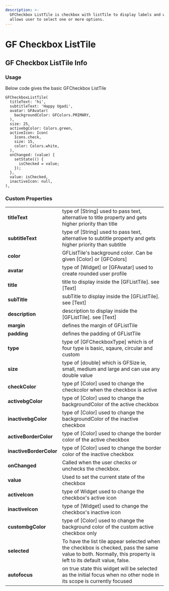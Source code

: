 ```yaml
---
description: >-
  GFCheckbox ListTile is checkbox with listTile to display labels and which
  allows user to select one or more options.
---
```


# GF Checkbox ListTile

## GF Checkbox ListTile Info

### Usage

Below code gives the basic GFCheckbox ListTile

```text
GFCheckboxListTile(
  titleText: 'hi',
  subtitleText: 'Happy Ugadi',
  avatar: GFAvatar(
    backgroundColor: GFColors.PRIMARY,
  ),
  size: 25,
  activebgColor: Colors.green,
  activeIcon: Icon(
    Icons.check,
    size: 15,
    color: Colors.white,
  ),
  onChanged: (value) {
    setState(() {
      isChecked = value;
    });
  },
  value: isChecked,
  inactiveIcon: null,
),
```

### Custom Properties

|  |  |
| :--- | :--- |
| **titleText** | type of \[String\] used to pass text, alternative to title property and gets higher priority than title |
| **subtitleText** | type of \[String\] used to pass text, alternative to subtitle property and gets higher priority than subtitle |
| **color** | GFListTile's background color. Can be given \[Color\] or \[GFColors\] |
| **avatar** | type of \[Widget\] or \[GFAvatar\] used to create rounded user profile |
| **title** | title to display inside the \[GFListTile\]. see \[Text\] |
| **subTitle** | subTitle to display inside the \[GFListTile\]. see \[Text\] |
| **description** | description to display inside the \[GFListTile\]. see \[Text\] |
| **margin** | defines the margin of GFListTile |
| **padding** | defines the padding of GFListTile |
| **type** | type of \[GFCheckboxType\] which is of four type is basic, sqaure, circular and custom |
| **size** | type of \[double\] which is GFSize ie, small, medium and large and can use any double value |
| **checkColor** | type pf \[Color\] used to change the checkcolor when the checkbox is active |
| **activebgColor** | type of \[Color\] used to change the backgroundColor of the active checkbox |
| **inactivebgColor** | type of \[Color\] used to change the backgroundColor of the inactive checkbox |
| **activeBorderColor** | type of \[Color\] used to change the border color of the active checkbox |
| **inactiveBorderColor** | type of \[Color\] used to change the border color of the inactive checkbox |
| **onChanged** | Called when the user checks or unchecks the checkbox. |
| **value** | Used to set the current state of the checkbox |
| **activeIcon** | type of Widget used to change the  checkbox's active icon |
| **inactiveIcon** | type of \[Widget\] used to change the  checkbox's inactive icon |
| **custombgColor** | type of \[Color\] used to change the background color of the custom active  checkbox only |
| **selected** | To have the list tile appear selected when the checkbox is checked, pass the same value to both. Normally, this property is left to its default value, false. |
| **autofocus** | on true state this widget will be selected as the initial focus when no other node in its scope is currently focused |

